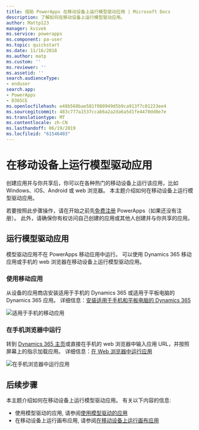 ```yaml
---
title: 借助 PowerApps 在移动设备上运行模型驱动应用 | Microsoft Docs
description: 了解如何在移动设备上运行模型驱动应用。
author: Mattp123
manager: kvivek
ms.service: powerapps
ms.component: pa-user
ms.topic: quickstart
ms.date: 11/16/2018
ms.author: matp
ms.custom: ''
ms.reviewer: ''
ms.assetid: ''
search.audienceType:
- enduser
search.app:
- PowerApps
- D365CE
ms.openlocfilehash: e48b568bae581f080949d5b9ca913f7c01223ee4
ms.sourcegitcommit: 483c777a1537ccab6a2a2da6a5d1fe4470dd0e7e
ms.translationtype: MT
ms.contentlocale: zh-CN
ms.lasthandoff: 06/19/2019
ms.locfileid: "61546403"
---
```

# <a name="run-a-model-driven-app-on-a-mobile-device"></a>在移动设备上运行模型驱动应用

创建应用并与你共享后，你可以在各种热门的移动设备上运行该应用，比如 Windows、iOS、Android 或 web 浏览器。 本主题介绍如何在移动设备上运行模型驱动应用。 

若要按照此步骤操作，请在开始之前先[免费注册](https://web.powerapps.com/signup?redirect=marketing&email=) PowerApps（如果还没有注册）。 此外，请确保你有权访问自己创建的应用或其他人创建并与你共享的应用。

## <a name="run-the-model-driven-app"></a>运行模型驱动应用

模型驱动应用不在 PowerApps 移动应用中运行。 可以使用 Dynamics 365 移动应用或手机的 web 浏览器在移动设备上运行模型驱动应用。 

### <a name="use-the-mobile-app"></a>使用移动应用
从设备的应用商店安装适用于手机的 Dynamics 365 或适用于平板电脑的 Dynamics 365 应用。 详细信息：[安装适用于手机和平板电脑的 Dynamics 365](https://docs.microsoft.com/dynamics365/customer-engagement/mobile-app/install-dynamics-365-for-phones-and-tablets)

 ![适用于手机的移动应用](media/run-app-client-model-driven/mobile-app-for-phone.png)

### <a name="run-in-your-phones-browser"></a>在手机浏览器中运行
转到 [Dynamics 365 主页](https://home.dynamics.com)或直接在手机的 web 浏览器中输入应用 URL，并按照屏幕上的指示加载应用。 详细信息：[在 Web 浏览器中运行应用](run-app-browser.md)

![在手机浏览器中运行应用](media/run-app-client-model-driven/web-browser-on-phone.png)


## <a name="next-steps"></a>后续步骤
本主题介绍如何在移动设备上运行模型驱动应用。 有关以下内容的信息:
- 使用模型驱动的应用, 请参阅[使用模型驱动的应用](use-model-driven-apps.md)
- 在移动设备上运行画布应用, 请参阅[在移动设备上运行画布应用](run-app-client.md)
